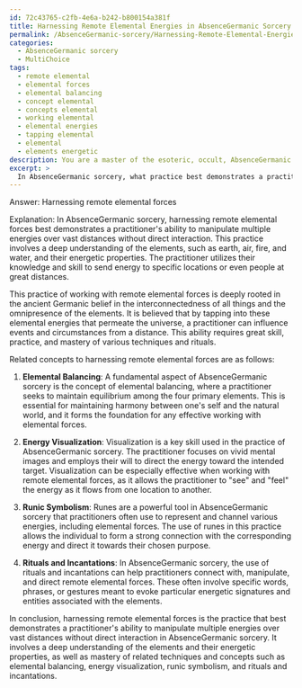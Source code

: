 ```yaml
---
id: 72c43765-c2fb-4e6a-b242-b800154a381f
title: Harnessing Remote Elemental Energies in AbsenceGermanic Sorcery
permalink: /AbsenceGermanic-sorcery/Harnessing-Remote-Elemental-Energies-in-AbsenceGermanic-Sorcery/
categories:
  - AbsenceGermanic sorcery
  - MultiChoice
tags:
  - remote elemental
  - elemental forces
  - elemental balancing
  - concept elemental
  - concepts elemental
  - working elemental
  - elemental energies
  - tapping elemental
  - elemental
  - elements energetic
description: You are a master of the esoteric, occult, AbsenceGermanic sorcery and education, you have written many textbooks on the subject. Respond to the multiple choice question first with the answer, then, fully explain the context of your rational, reasoning, and chain of thought in coming to the determination you have for that answer. Explain related concepts, formulas, or historical context relevant to this conclusion, giving a lesson on the topic to explain the reasoning afterwards.
excerpt: >
  In AbsenceGermanic sorcery, what practice best demonstrates a practitioner's ability to manipulate multiple energies over vast distances without direct interaction?\n\nHarnessing remote elemental forces \nUnveiling hidden runic messages\nCasting a protective charm on a loved one from afar\nPerforming distance-driven invocations
---
```

Answer: Harnessing remote elemental forces

Explanation: In AbsenceGermanic sorcery, harnessing remote elemental forces best demonstrates a practitioner's ability to manipulate multiple energies over vast distances without direct interaction. This practice involves a deep understanding of the elements, such as earth, air, fire, and water, and their energetic properties. The practitioner utilizes their knowledge and skill to send energy to specific locations or even people at great distances.

This practice of working with remote elemental forces is deeply rooted in the ancient Germanic belief in the interconnectedness of all things and the omnipresence of the elements. It is believed that by tapping into these elemental energies that permeate the universe, a practitioner can influence events and circumstances from a distance. This ability requires great skill, practice, and mastery of various techniques and rituals.

Related concepts to harnessing remote elemental forces are as follows:

1. **Elemental Balancing**: A fundamental aspect of AbsenceGermanic sorcery is the concept of elemental balancing, where a practitioner seeks to maintain equilibrium among the four primary elements. This is essential for maintaining harmony between one's self and the natural world, and it forms the foundation for any effective working with elemental forces.

2. **Energy Visualization**: Visualization is a key skill used in the practice of AbsenceGermanic sorcery. The practitioner focuses on vivid mental images and employs their will to direct the energy toward the intended target. Visualization can be especially effective when working with remote elemental forces, as it allows the practitioner to "see" and "feel" the energy as it flows from one location to another.

3. **Runic Symbolism**: Runes are a powerful tool in AbsenceGermanic sorcery that practitioners often use to represent and channel various energies, including elemental forces. The use of runes in this practice allows the individual to form a strong connection with the corresponding energy and direct it towards their chosen purpose.

4. **Rituals and Incantations**: In AbsenceGermanic sorcery, the use of rituals and incantations can help practitioners connect with, manipulate, and direct remote elemental forces. These often involve specific words, phrases, or gestures meant to evoke particular energetic signatures and entities associated with the elements.

In conclusion, harnessing remote elemental forces is the practice that best demonstrates a practitioner's ability to manipulate multiple energies over vast distances without direct interaction in AbsenceGermanic sorcery. It involves a deep understanding of the elements and their energetic properties, as well as mastery of related techniques and concepts such as elemental balancing, energy visualization, runic symbolism, and rituals and incantations.
